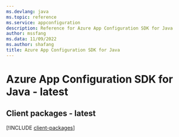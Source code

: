 ```yaml
---
ms.devlang: java
ms.topic: reference
ms.service: appconfiguration
description: Reference for Azure App Configuration SDK for Java
author: mssfang
ms.data: 11/09/2022
ms.author: shafang
title: Azure App Configuration SDK for Java
---
```

# Azure App Configuration SDK for Java - latest

## Client packages - latest
[!INCLUDE [client-packages](app-configuration-client-index.md)]